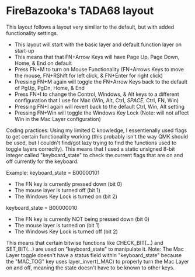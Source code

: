 # FireBazooka's TADA68 layout

This layout follows a layout very similiar to the default, but with added functionality settings.

* This layout will start with the basic layer and default function layer on start-up
* This means that that FN+Arrow Keys will have Page Up, Page Down, Home, & End on default
* Press FN+M to turn on Mouse Functionality (FN+Arrows Keys to move the mouse, FN+RShift for left click, & FN+Enter for right click)
* Pressing FN+M again will toggle the FN+Arrow Keys back to the default of PgUp, PgDn, Home, & End
* Press FN+I to change the Control, Windows, & Alt keys to a different configuration that I use for Mac (Win, Alt, Ctrl, _SPACE_, Ctrl, FN, Win)
* Pressing FN+I again will revert back to the default Ctrl, Win, Alt setting
* Pressing FN+Win will toggle the Windows Key Lock (Note: will not affect Win in the Mac Layer configuration)

Coding practices:
Using my limited C knowledge, I essentienally used flags to get certain functionality working (this probably isn't the way QMK should be used,
but I couldn't find/got lazy trying to find the functions used to toggle layers correctly). This means that I used a static unsigned 8-bit integer
called "keyboard_state" to check the current flags that are on and off currently for the keyboard.

Example:
keyboard_state = B00000101
+ The FN key is currently pressed down (bit 0)
+ The mouse layer is turned off (bit 1)
+ The Windows Key Lock is turned on (bit 2)

keyboard_state = B00000010
+ The FN key is currently NOT being pressed down (bit 0)
+ The mouse layer is turned on (bit 1)
+ The Windows Key Lock is turned off (bit 2)

This means that certain bitwise functions like CHECK_BIT(...) and SET_BIT(...) are used on "keyboard_state" to manipulate it.
Note: The Mac Layer toggle doesn't have a status field within "keyboard_state" because the "MAC_TOG" key uses layer_invert(\_MAC)
to properly turn the Mac Layer on and off, meaning the state doesn't have to be known to other keys.
